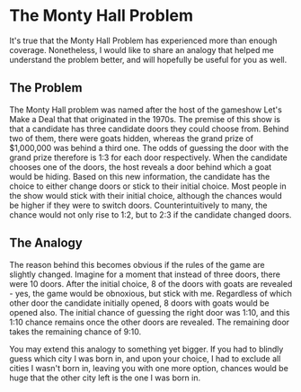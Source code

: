 # The Monty Hall Problem

It's true that the Monty Hall Problem has experienced more than enough coverage. Nonetheless, I would like to share an analogy that helped me understand the problem better, and will hopefully be useful for you as well.

## The Problem

The Monty Hall problem was named after the host of the gameshow Let's Make a Deal that that originated in the 1970s. The premise of this show is that a candidate has three candidate doors they could choose from. Behind two of them, there were goats hidden, whereas the grand prize of $1,000,000 was behind a third one. The odds of guessing the door with the grand prize therefore is 1:3 for each door respectively. When the candidate chooses one of the doors, the host reveals a door behind which a goat would be hiding. Based on this new information, the candidate has the choice to either change doors or stick to their initial choice. Most people in the show would stick with their initial choice, although the chances would be higher if they were to switch doors. Counterintuitively to many, the chance would not only rise to 1:2, but to 2:3 if the candidate changed doors.

## The Analogy

The reason behind this becomes obvious if the rules of the game are slightly changed. Imagine for a moment that instead of three doors, there were 10 doors. After the initial choice, 8 of the doors with goats are revealed - yes, the game would be obnoxious, but stick with me. Regardless of which other door the candidate initially opened, 8 doors with goats would be opened also. The initial chance of guessing the right door was 1:10, and this 1:10 chance remains once the other doors are revealed. The remaining door takes the remaining chance of 9:10.

You may extend this analogy to something yet bigger. If you had to blindly guess which city I was born in, and upon your choice, I had to exclude all cities I wasn't born in, leaving you with one more option, chances would be huge that the other city left is the one I was born in.
